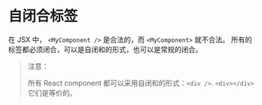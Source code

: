 # 自闭合标签


在 JSX 中， `<MyComponent />` 是合法的，而 `<MyComponent>` 就不合法。 所有的标签都必须闭合，可以是自闭和的形式，也可以是常规的闭合。

> 注意：
>
> 所有 React component 都可以采用自闭和的形式：`<div />`. `<div></div>` 它们是等价的。
